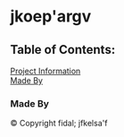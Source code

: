 
# jkoep'argv
## Table of Contents:
[Project Information](#jkoep'argv)<br />[Made By](#made-by)

### Made By
© Copyright fidal; jfkelsa'f
